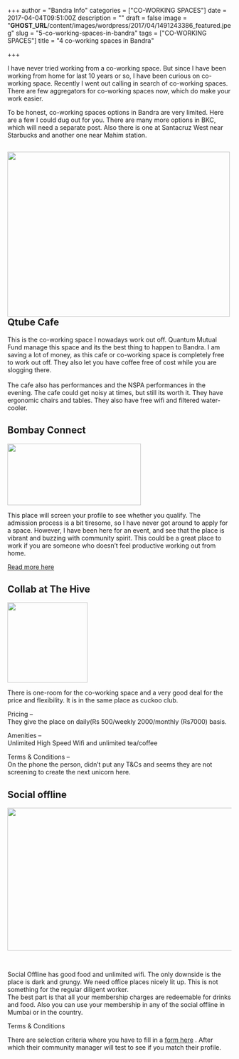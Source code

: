 +++
author = "Bandra Info"
categories = ["CO-WORKING SPACES"]
date = 2017-04-04T09:51:00Z
description = ""
draft = false
image = "__GHOST_URL__/content/images/wordpress/2017/04/1491243386_featured.jpeg"
slug = "5-co-working-spaces-in-bandra"
tags = ["CO-WORKING SPACES"]
title = "4 co-working spaces in Bandra"

+++


<p dir="ltr">I have never tried working from a co-working space. But since I have been working from home for last 10 years or so, I have been curious on co-working space. Recently I went out calling in search of co-working spaces. There are few aggregators for co-working spaces now, which do make your work easier.</p>
<p>To be honest, co-working spaces options in Bandra are very limited. Here are a few I could dug out for you. There are many more options in BKC, which will need a separate post. Also there is one at Santacruz West near Starbucks and another one near Mahim station.</p>
<h2><img loading="lazy" class="size-medium wp-image-11147 alignright" src="https://i1.wp.com/bandra.info/wp-content/uploads/2017/04/Screen-Shot-2017-05-16-at-5.32.30-PM.png?resize=500%2C370&#038;ssl=1" alt="" width="500" height="370" srcset="https://i1.wp.com/bandra.info/wp-content/uploads/2017/04/Screen-Shot-2017-05-16-at-5.32.30-PM.png?resize=500%2C370&amp;ssl=1 500w, https://i1.wp.com/bandra.info/wp-content/uploads/2017/04/Screen-Shot-2017-05-16-at-5.32.30-PM.png?w=533&amp;ssl=1 533w" sizes="(max-width: 500px) 100vw, 500px" data-recalc-dims="1" />Qtube Cafe</h2>
<div class="" data-block="true" data-editor="av5p4" data-offset-key="cd4qr-0-0">
<div class="public-DraftStyleDefault-block public-DraftStyleDefault-ltr" data-offset-key="cd4qr-0-0"><span data-offset-key="cd4qr-0-0">This is the co-working space I nowadays work out off. Quantum Mutual Fund manage this space and its the best thing to happen to Bandra. I am saving a lot of money, as this cafe or co-working space is completely free to work out off. They also let you have coffee free of cost while you are slogging there. </span></div>
</div>
<div class="" data-block="true" data-editor="av5p4" data-offset-key="3jqni-0-0">
<div class="public-DraftStyleDefault-block public-DraftStyleDefault-ltr" data-offset-key="3jqni-0-0"><span data-offset-key="3jqni-0-0"> </span></div>
</div>
<div class="" data-block="true" data-editor="av5p4" data-offset-key="2bvmc-0-0">
<div class="public-DraftStyleDefault-block public-DraftStyleDefault-ltr" data-offset-key="2bvmc-0-0"><span data-offset-key="2bvmc-0-0">The cafe also has performances and the NSPA performances in the evening. The cafe could get noisy at times, but still its worth it. They have ergonomic chairs and tables. They also have free wifi and filtered water-cooler. </span></div>
<div class="public-DraftStyleDefault-block public-DraftStyleDefault-ltr" data-offset-key="2bvmc-0-0"></div>
</div>
<h2></h2>
<h2>Bombay Connect</h2>
<p><a href="https://i2.wp.com/bandra.info/wp-content/uploads/2017/04/bombay-connect1_2_full.jpg?ssl=1"><img loading="lazy" class="aligncenter" src="https://i1.wp.com/bandra.info/wp-content/uploads/2017/04/bombay-connect1_2.jpg?resize=300%2C138&#038;ssl=1" width="300" height="138" align="middle" data-recalc-dims="1" /></a></p>
<p dir="ltr">This place will screen your profile to see whether you qualify. The admission process is a bit tiresome, so I have never got around to apply for a space. However, I have been here for an event, and see that the place is vibrant and buzzing with community spirit. This could be a great place to work if you are someone who doesn&#8217;t feel productive working out from home.</p>
<p><a href="https:// https://bandra.info/bombay-connect-a-collaborative-office-space/" target="_blank" rel="noopener noreferrer">Read more here</a></p>
<h2>Collab at The Hive</h2>
<p><a href="https://i2.wp.com/bandra.info/wp-content/uploads/2017/04/1385997_678741865482742_681468153_n1_2_full.jpg?ssl=1"><img loading="lazy" class="aligncenter" src="https://i1.wp.com/bandra.info/wp-content/uploads/2017/04/1385997_678741865482742_681468153_n1_2.jpg?resize=180%2C180&#038;ssl=1" width="180" height="180" align="middle" data-recalc-dims="1" /></a></p>
<p dir="ltr">There is one-room for the co-working space and a very good deal for the price and flexibility. It is in the same place as cuckoo club.</p>
<p dir="ltr">Pricing &#8211;<br />
They give the place on daily(Rs 500/weekly 2000/monthly (Rs7000) basis.</p>
<p>Amenities &#8211;<br />
Unlimited High Speed Wifi and unlimited tea/coffee</p>
<p>Terms &amp; Conditions &#8211;<br />
On the phone the person, didn’t put any T&amp;Cs and seems they are not screening to create the next unicorn here.</p>
<h2>Social offline</h2>
<p><a href="https://i2.wp.com/bandra.info/wp-content/uploads/2017/04/2669_2_full.jpg?ssl=1"><img loading="lazy" class="aligncenter" src="https://i2.wp.com/bandra.info/wp-content/uploads/2017/04/2669_2.jpg?resize=630%2C320&#038;ssl=1" width="630" height="320" align="middle" data-recalc-dims="1" /></a></p>
<p>&nbsp;</p>
<p dir="ltr">Social Offline has good food and unlimited wifi. The only downside is the place is dark and grungy. We need office places nicely lit up. This is not something for the regular diligent worker.<br />
The best part is that all your membership charges are redeemable for drinks and food. Also you can use your membership in any of the social offline in Mumbai or in the country.</p>
<p dir="ltr">Terms &amp; Conditions</p>
<p>There are selection criteria where you have to fill in a <a href="https://socialoffline.in/workspace/" target="_blank" rel="noopener noreferrer">form here</a> . After which their community manager will test to see if you match their profile.</p>
<h3></h3>
<div class="" data-block="true" data-editor="av5p4" data-offset-key="2bvmc-0-0"></div>



